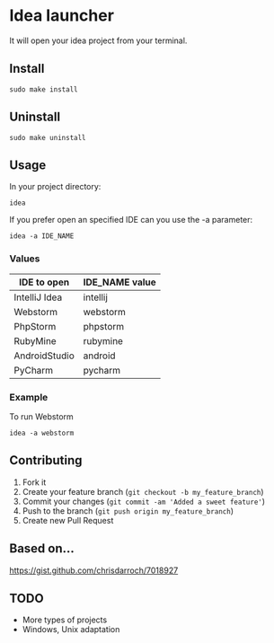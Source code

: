 # Idea launcher

It will open your idea project from your terminal.

## Install

```shell
sudo make install
```

## Uninstall

```shell
sudo make uninstall
```

## Usage

In your project directory:

```shell
idea
```

If you prefer open an specified IDE can you use the -a parameter:

```shell
idea -a IDE_NAME
```

### Values

| IDE to open     | IDE_NAME value   |
| --------------- | ---------------- |
| IntelliJ Idea   | intellij         |
| Webstorm        | webstorm         |
| PhpStorm        | phpstorm         |
| RubyMine        | rubymine         |
| AndroidStudio   | android          |
| PyCharm         | pycharm          |

### Example

To run Webstorm

```shell
idea -a webstorm
```

## Contributing

1. Fork it
2. Create your feature branch (`git checkout -b my_feature_branch`)
3. Commit your changes (`git commit -am 'Added a sweet feature'`)
4. Push to the branch (`git push origin my_feature_branch`)
5. Create new Pull Request

## Based on...

https://gist.github.com/chrisdarroch/7018927

## TODO

- More types of projects
- Windows, Unix adaptation
